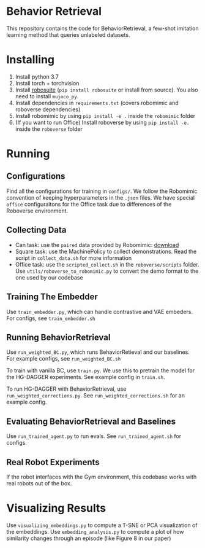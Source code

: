 # Behavior Retrieval
This repository contains the code for BehaviorRetrieval, a few-shot imitation learning method that queries unlabeled datasets. 
# Installing
1. Install python 3.7 
2. Install torch + torchvision 
3. Install [robosuite](https://robosuite.ai/)  (`pip install robosuite` or install from source). You also need to install `mujoco_py`. 
4. Install dependencies in `requirements.txt` (covers robomimic and roboverse dependencies)
5. Install robomimic by using `pip install -e .` inside the `robomimic` folder
6. (If you want to run Office) Install roboverse by using `pip install -e.` inside the `roboverse` folder

# Running 
## Configurations
Find all the configurations for training in `configs/`. We follow the Robomimic convention of keeping hyperparameters in the `.json` files. We have special `office` configuraitons for the Office task due to differences of the Roboverse environment. 
## Collecting Data
* Can task: use the `paired` data provided by Robomimic: [download](http://downloads.cs.stanford.edu/downloads/rt_benchmark/can/paired/image.hdf5)
* Square task: use the MachinePolicy to collect demonstrations. Read the script in `collect_data.sh` for more information
* Office task: use the `scripted_collect.sh` in the `roboverse/scripts` folder. Use `utils/roboverse_to_robomimic.py` to convert the demo format to the one used by our codebase

## Training The Embedder
Use `train_embedder.py`, which can handle contrastive and VAE embeders. For configs, see `train_embedder.sh` 

## Running BehaviorRetrieval
Use `run_weighted_BC.py`, which runs BehaviorRetieval and our baselines. For example configs, see `run_weighted_BC.sh`

To train with vanilla BC, use `train.py`. We use this to pretrain the model for the HG-DAGGER experiments. See example config in `train.sh`. 

To run HG-DAGGER with BehaviorRetrieval, use `run_weighted_corrections.py`. See `run_weighted_corrections.sh` for an example config. 

## Evaluating BehaviorRetrieval and Baselines
Use `run_trained_agent.py` to run evals. See `run_trained_agent.sh` for configs. 

## Real Robot Experiments
If the robot interfaces with the Gym environment, this codebase works with real robots out of the box.  

# Visualizing Results
Use `visualizing_embeddings.py` to compute a T-SNE or PCA visualization of the embeddings. Use `embedding_analysis.py` to compute a plot of how similarity changes through an episode (like Figure 8 in our paper)

